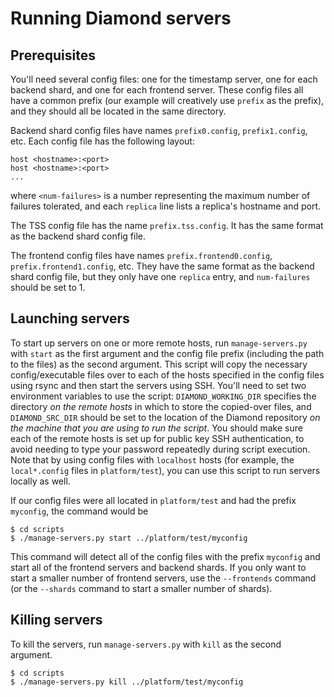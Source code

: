 # Running Diamond servers

## Prerequisites

You'll need several config files: one for the timestamp server, one for each
backend shard, and one for each frontend server. These config files all have
a common prefix (our example will creatively use `prefix` as the prefix), and
they should all be located in the same directory.

Backend shard config files have names `prefix0.config`, `prefix1.config`, etc.
Each config file has the following layout:

    host <hostname>:<port>
    host <hostname>:<port>
    ...

where `<num-failures>` is a number representing the maximum number of failures
tolerated, and each `replica` line lists a replica's hostname and port.

The TSS config file has the name `prefix.tss.config`. It has the same format
as the backend shard config file.

The frontend config files have names `prefix.frontend0.config`,
`prefix.frontend1.config`, etc. They have the same format as the backend shard
config file, but they only have one `replica` entry, and `num-failures` should
be set to 1.

## Launching servers

To start up servers on one or more remote hosts, run `manage-servers.py` with
`start` as the first argument and the config file prefix (including the path to
the files) as the second argument. This script will copy the necessary
config/executable files over to each of the hosts specified in the config files
using rsync and then start the servers using SSH. You'll need to set two
environment variables to use the script: `DIAMOND_WORKING_DIR` specifies the
directory *on the remote hosts* in which to store the copied-over files, and
`DIAMOND_SRC_DIR` should be set to the location of the Diamond repository *on
the machine that you are using to run the script*. You should make sure each
of the remote hosts is set up for public key SSH authentication, to avoid
needing to type your password repeatedly during script execution. Note that
by using config files with `localhost` hosts (for example, the `local*.config`
files in `platform/test`), you can use this script to run servers
locally as well.

If our config files were all located in `platform/test` and had the
prefix `myconfig`, the command would be

    $ cd scripts
    $ ./manage-servers.py start ../platform/test/myconfig

This command will detect all of the config files with the prefix `myconfig` and
start all of the frontend servers and backend shards. If you only want to start
a smaller number of frontend servers, use the `--frontends` command (or the
`--shards` command to start a smaller number of shards).

## Killing servers

To kill the servers, run `manage-servers.py` with `kill` as the second argument.

    $ cd scripts
    $ ./manage-servers.py kill ../platform/test/myconfig
